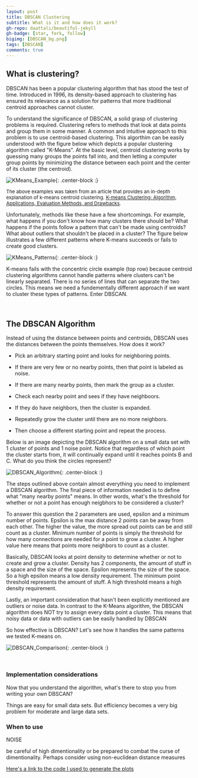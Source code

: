 ```yaml
---
layout: post
title: DBSCAN Clustering
subtitle: What is it and how does it work?
gh-repo: daattali/beautiful-jekyll
gh-badge: [star, fork, follow]
bigimg: [DBSCAN_bg.png]
tags: [DBSCAN]
comments: true
---
```


## What is clustering?

DBSCAN has been a popular clustering algorithm that has stood the test of time. Introduced in 1996, its density-based approach to clustering has ensured its relevance as a solution for patterns that more traditional centroid approaches cannot cluster.

To understand the significance of DBSCAN, a solid grasp of clustering problems is required. Clustering refers to methods that look at data points and group them in some manner. A common and intuitive approach to this problem is to use centroid-based clustering. This algorthim can be easily understood with the figure below which depicts a popular clustering algorithm called "K-Means". At the basic level, centroid clustering works by guessing many groups the points fall into, and then letting a computer group points by minimizing the distance between each point and the center of its cluster (the centroid). 

![KMeans_Example](/img/DBSCAN_Figure_1.png){: .center-block :}

<font size="2"> The above examples was taken from an article that provides an in-depth explanation of k-means centroid clustering. <a href="https://towardsdatascience.com/k-means-clustering-algorithm-applications-evaluation-methods-and-drawbacks-aa03e644b48a">K-means Clustering: Algorithm, Applications, Evaluation Methods, and Drawbacks</a>.</font>

Unfortunately, methods like these have a few shortcomings. For example, what happens if you don't know how many clusters there should be? What happens if the points follow a pattern that can't be made using centroids? What about outliers that shouldn't be placed in a cluster? The figure below illustrates a few different patterns where K-means succeeds or fails to create good clusters.

![KMeans_Patterns](/img/DBSCAN_Figure_2.png){: .center-block :}

K-means fails with the concentric circle example (top row) because centroid clustering algorithms cannot handle patterns where clusters can't be linearly separated. There is no series of lines that can separate the two circles. This means we need a fundementally different approach if we want to cluster these types of patterns.  Enter DBSCAN.

&nbsp;

## The DBSCAN Algorithm

Instead of using the distance between points and centroids, DBSCAN uses the distances between the points themselves. How does it work?  

 - Pick an arbitrary starting point and looks for neighboring points. 
 
 - If there are very few or no nearby points, then that point is labeled as noise. 
  
 - If there are many nearby points, then mark the group as a cluster. 
   
 - Check each nearby point and sees if they have neighboors. 
 
 - If they do have neighbors, then the cluster is expanded. 
  
 - Repeatedly grow the cluster until there are no more neighbors. 
 
 - Then choose a different starting point and repeat the process.

Below is an image depicting the DBSCAN algorithm on a small data set with 1 cluster of points and 1 noise point. Notice that regardless of which point the cluster starts from, it will continually expand until it reaches points B and C. What do you think the circles represent?

![DBSCAN_Algorithm](/img/DBSCAN_Figure_3.png){: .center-block :}

The steps outlined above contain almost everything you need to implement a DBSCAN algorithm. The final piece of information needed is to define what "many nearby points" means. In other words, what's the threshold for whether or not a point has enough neigbhors to be considered a cluster?

To answer this question the 2 parameters are used, epsilon and a minimum number of points. Epsilon is the max distance 2 points can be away from each other. The higher the value, the more spread out points can be and still count as a cluster. Minimum number of points is simply the threshold for how many connections are needed for a point to grow a cluster. A higher value here means that points more neighbors to count as a cluster.

Basically, DBSCAN looks at point density to determine whether or not to create and grow a cluster. Density has 2 components, the amount of stuff in a space and the size of the space.  Epsilon represents the size of the space. So a high epsilon means a low density requirement. The minimum point threshold represents the amount of stuff. A high threshold means a high density requirement.

Lastly, an important consideration that hasn't been explicitly mentioned are outliers or noise data. In contrast to the K-Means algorithm, the DBSCAN algorithm does NOT try to assign every data point a cluster. This means that noisy data or data with outliers can be easily handled by DBSCAN

So how effective is DBSCAN? Let's see how it handles the same patterns we tested K-means on.

![DBSCAN_Comparison](/img/DBSCAN_Figure_4.png){: .center-block :}

&nbsp;

### Implementation considerations

Now that you understand the algorithm, what's there to stop you from writing your own DBSCAN?

Things are easy for small data sets. But efficiency becomes a very big problem for moderate and large data sets.


### When to use
NOISE

be careful of high dimentionality or be prepared to combat the curse of dimentionality. Perhaps consider using non-euclidean distance measures 

[Here's a link to the code I used to generate the plots](https://github.com/HKang42/DS-Unit-1-Build/blob/master/COVID_19_Project.ipynb)
